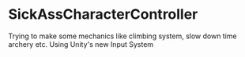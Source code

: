 # SickAssCharacterController
Trying to make some mechanics like climbing system, slow down time archery etc. 
Using Unity's new Input System
